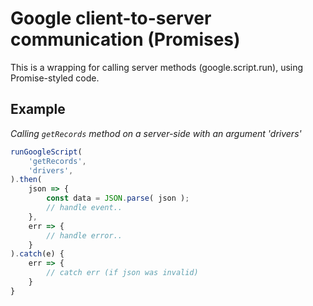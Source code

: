 # Google client-to-server communication (Promises)
This is a wrapping for calling server methods (google.script.run), using Promise-styled code.



## Example
*Calling `getRecords` method on a server-side with an argument 'drivers'*
```javascript
runGoogleScript( 
    'getRecords',
    'drivers',
).then(
    json => {
        const data = JSON.parse( json );
        // handle event..
    },
    err => {
        // handle error..
    }
).catch(e) {
    err => {
        // catch err (if json was invalid)
    }
}
```